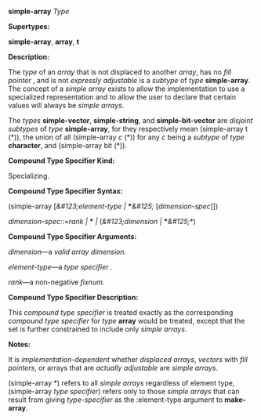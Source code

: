 **simple-array** *Type* 



**Supertypes:** 



**simple-array**, **array**, **t** 



**Description:** 



The *type* of an *array* that is not displaced to another *array*, has no *fill pointer* , and is not *expressly adjustable* is a *subtype* of *type* **simple-array**. The concept of a *simple array* exists to allow the implementation to use a specialized representation and to allow the user to declare that certain values will always be *simple arrays*. 



The *types* **simple-vector**, **simple-string**, and **simple-bit-vector** are *disjoint subtypes* of *type* **simple-array**, for they respectively mean (simple-array t (\*)), the union of all (simple-array *c* (\*)) for any *c* being a *subtype* of *type* **character**, and (simple-array bit (\*)). 



**Compound Type Specifier Kind:** 



Specializing. 



**Compound Type Specifier Syntax:** 



(simple-array [*\&#123;element-type |* **\****\&#125;* [*dimension-spec*]]) 



*dimension-spec::*=*rank |* **\*** *|* (*\&#123;dimension |* **\****\&#125;*\*) 



**Compound Type Specifier Arguments:** 



*dimension*—a *valid array dimension*. 



*element-type*—a *type specifier* . 



*rank*—a non-negative *fixnum*. 







 



 



**Compound Type Specifier Description:** 



This *compound type specifier* is treated exactly as the corresponding *compound type specifier* for *type* **array** would be treated, except that the set is further constrained to include only *simple arrays*. 



**Notes:** 



It is *implementation-dependent* whether *displaced arrays*, *vectors* with *fill pointers*, or arrays that are *actually adjustable* are *simple arrays*. 



(simple-array \*) refers to all *simple arrays* regardless of element type, (simple-array *type specifier*) refers only to those *simple arrays* that can result from giving *type-specifier* as the :element-type argument to **make-array**. 



